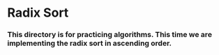 # Radix Sort

### This directory is for practicing algorithms. This time we are implementing the radix sort in ascending order.
